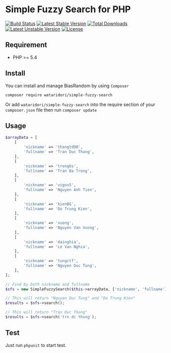 Simple Fuzzy Search for PHP
==========
[![Build Status](https://travis-ci.org/wataridori/simple-fuzzy-search.svg)](https://travis-ci.org/wataridori/simple-fuzzy-search)
[![Latest Stable Version](https://poser.pugx.org/wataridori/simple-fuzzy-search/v/stable.svg)](https://packagist.org/packages/wataridori/simple-fuzzy-search)
[![Total Downloads](https://poser.pugx.org/wataridori/simple-fuzzy-search/downloads.svg)](https://packagist.org/packages/wataridori/simple-fuzzy-search)
[![Latest Unstable Version](https://poser.pugx.org/wataridori/simple-fuzzy-search/v/unstable.svg)](https://packagist.org/packages/wataridori/simple-fuzzy-search)
[![License](https://poser.pugx.org/wataridori/simple-fuzzy-search/license.svg)](https://packagist.org/packages/wataridori/simple-fuzzy-search)

## Requirement
* PHP >= 5.4

## Install

You can install and manage BiasRandom by using `Composer`

```
composer require wataridori/simple-fuzzy-search
```

Or add `wataridori/simple-fuzzy-search` into the require section of your `composer.json` file then run `composer update`

## Usage

```php
$arrayData = [
    [
        'nickname' => 'thangtd90',
        'fullname' => 'Tran Duc Thang',
    ],
    [
        'nickname' => 'trongbs',
        'fullname' => 'Tran Ba Trong',
    ],
    [
        'nickname' => 'vigov5',
        'fullname' => 'Nguyen Anh Tien',
    ],
    [
        'nickname' => 'kienBG',
        'fullname' => 'Do Trung Kien',
    ],
    [
        'nickname' => 'vuong',
        'fullname' => 'Nguyen Van Vuong',
    ],
    [
        'nickname' => 'dainghia',
        'fullname' => 'Le Van Nghia',
    ],
    [
        'nickname' => 'tungctf',
        'fullname' => 'Nguyen Duc Tung',
    ],
];

// Find by both nickname and fullname
$sfs = new SimpleFuzzySearch($this->arrayData, ['nickname', 'fullname'], 'tung');

// This will return "Nguyen Duc Tung" and "Do Trung Kien"
$results = $sfs->search();

// This will return "Tran Duc Thang"
$results = $sfs->search('trn dc thsng');
```

## Test
Just run `phpunit` to start test.